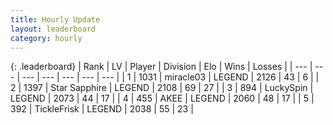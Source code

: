 ```yaml
---
title: Hourly Update
layout: leaderboard
category: hourly
---
```


{: .leaderboard}
| Rank | LV | Player | Division | Elo | Wins | Losses |
| --- | --- | --- | --- | --- | --- | --- |
| <span data-change="0">1</span> | 1031 | <span title="ID: 416373">miracle03</span> | LEGEND | <span data-change="0">2126</span> | <span data-change="0">43</span> | <span data-change="0">6</span> |
| <span data-change="0">2</span> | 1397 | <span title="ID: 315148">Star Sapphire</span> | LEGEND | <span data-change="7">2108</span> | <span data-change="1">69</span> | <span data-change="0">27</span> |
| <span data-change="0">3</span> | 894 | <span title="ID: 498412">LuckySpin</span> | LEGEND | <span data-change="0">2073</span> | <span data-change="0">44</span> | <span data-change="0">17</span> |
| <span data-change="0">4</span> | 455 | <span title="ID: 455100">AKEE</span> | LEGEND | <span data-change="0">2060</span> | <span data-change="0">48</span> | <span data-change="0">17</span> |
| <span data-change="0">5</span> | 392 | <span title="ID: 512212">TickleFrisk</span> | LEGEND | <span data-change="0">2038</span> | <span data-change="0">55</span> | <span data-change="0">23</span> |
